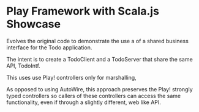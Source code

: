 # Play Framework with Scala.js Showcase

Evolves the original code to demonstrate the use a of a shared business interface for the Todo application.

The intent is to create a TodoClient and a TodoServer that share the same API, TodoIntf.

This uses use Play! controllers only for marshalling,

As opposed to using AutoWire, this approach preserves the Play! strongly typed controllers so callers of these controllers can access the same functionality, even if through a slightly different, web like API.

